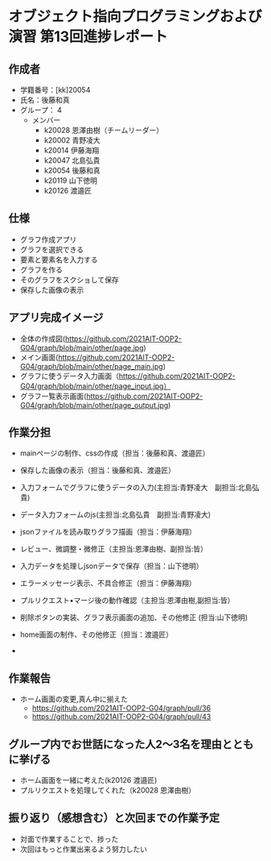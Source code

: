 # オブジェクト指向プログラミングおよび演習 第13回進捗レポート

## 作成者
- 学籍番号：[kk]20054
- 氏名：後藤和真
- グループ： 4
    - メンバー
        - k20028 恩澤由樹（チームリーダー）
        - k20002 青野凌大
        - k20014 伊藤海翔
        - k20047 北島弘貴
        - k20054 後藤和真
        - k20119 山下徳明
        - k20126 渡邉匠

## 仕様
- グラフ作成アプリ
- グラフを選択できる
- 要素と要素名を入力する
- グラフを作る
- そのグラフをスクショして保存
- 保存した画像の表示

## アプリ完成イメージ
- 全体の作成図(https://github.com/2021AIT-OOP2-G04/graph/blob/main/other/page.jpg)
- メイン画面(https://github.com/2021AIT-OOP2-G04/graph/blob/main/other/page_main.jpg)
- グラフに使うデータ入力画面（https://github.com/2021AIT-OOP2-G04/graph/blob/main/other/page_input.jpg）
- グラフ一覧表示画面(https://github.com/2021AIT-OOP2-G04/graph/blob/main/other/page_output.jpg)

## 作業分担
- mainページの制作、cssの作成（担当：後藤和真、渡邉匠）
- 保存した画像の表示（担当：後藤和真、渡邉匠）
- 入力フォームでグラフに使うデータの入力(主担当:青野凌大　副担当:北島弘貴)
- データ入力フォームのjs(主担当:北島弘貴　副担当:青野凌大)
- jsonファイルを読み取りグラフ描画（担当：伊藤海翔）
- レビュー、微調整・微修正（主担当:恩澤由樹、副担当:皆）
- 入力データを処理しjsonデータで保存（担当：山下徳明） 
- エラーメッセージ表示、不具合修正（担当：伊藤海翔）
- プルリクエスト•マージ後の動作確認（主担当:恩澤由樹,副担当:皆）
- 削除ボタンの実装、グラフ表示画面の追加、その他修正 (担当:山下徳明)
- home画面の制作、その他修正（担当：渡邉匠）

- 
## 作業報告
- ホーム画面の変更,真ん中に揃えた
    - https://github.com/2021AIT-OOP2-G04/graph/pull/36
    - https://github.com/2021AIT-OOP2-G04/graph/pull/43

## グループ内でお世話になった人2〜3名を理由とともに挙げる
- ホーム画面を一緒に考えた(k20126 渡邉匠)
- プルリクエストを処理してくれた（k20028 恩澤由樹）

## 振り返り（感想含む）と次回までの作業予定
- 対面で作業することで、捗った
- 次回はもっと作業出来るよう努力したい
